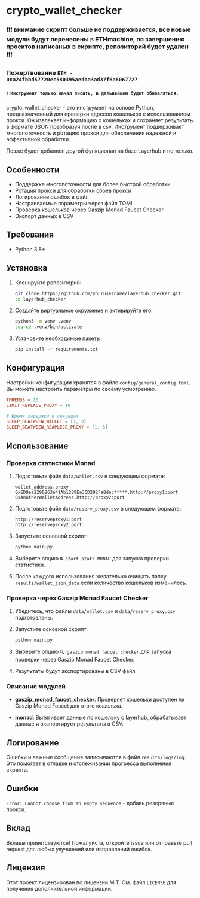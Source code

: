 # crypto_wallet_checker

### ❗❗❗ внимание скрипт больше не поддерживается, все новые модули будут перенесены в ETHmachine, по завершению проектов написаных в скрипте, репозиторий будет удален ❗❗❗

### Пожертвование ``` ETH - 0xa24fbbd57720ec580395aedba3ad37f6a6067727 ```

#### ```❗ Инструмент только начал писать, в дальнейшем будет обновляться.```

 crypto_wallet_checker - это инструмент на основе Python, предназначенный для проверки адресов кошельков с использованием прокси. Он извлекает информацию о кошельках и сохраняет результаты в формате JSON преобразуя после в csv. Инструмент поддерживает многопоточность и ротацию прокси для обеспечения надежной и эффективной обработки.

Позже будет добавлен другой функционал на базе Layerhub и не только.

## Особенности

- Поддержка многопоточности для более быстрой обработки
- Ротация прокси для обработки сбоев прокси
- Логирование ошибок в файл
- Настраиваемые параметры через файл TOML
- Проверка кошельков через Gaszip Monad Faucet Checker
- Экспорт данных в CSV

## Требования

- Python 3.8+

## Установка

1. Клонируйте репозиторий:
    ```sh
    git clone https://github.com/yourusername/layerhub_checker.git
    cd layerhub_checker
    ```

2. Создайте виртуальное окружение и активируйте его:
    ```sh
    python3 -m venv .venv
    source .venv/bin/activate
    ```

3. Установите необходимые пакеты:
    ```sh
    pip install -r requirements.txt
    ```

## Конфигурация

Настройки конфигурации хранятся в файле `config/general_config.toml`. Вы можете настроить параметры по своему усмотрению.

```toml
THRENDS = 10
LIMIT_REPLACE_PROXY = 10

# Время задержки в секундах
SLEEP_BEATWEEN_WALLET = [1, 3]
SLEEP_BEATWEEN_REAPLECE_PROXY = [1, 3]
```

## Использование

### Проверка статистики Monad

1. Подготовьте файл `data/wallet.csv` в следующем формате:
    ```csv
    wallet_address,proxy
    0xED9ea229D863a41Ab1289Ea35D292Fe8dec*****,http://proxy1:port
    0xAnotherWalletAddress,http://proxy2:port
    ```

2. Подготовьте файл `data/reserv_proxy.csv` в следующем формате:
    ```csv
    http://reserveproxy1:port
    http://reserveproxy2:port
    ```

3. Запустите основной скрипт:
    ```sh
    python main.py
    ```

4. Выберите опцию `💲 start stats MONAD` для запуска проверки статистики.

5. После каждого использования желательно очищать папку ```results/wallet_json_data``` если количество кошельков изменилось.

### Проверка через Gaszip Monad Faucet Checker

1. Убедитесь, что файлы `data/wallet.csv` и `data/reserv_proxy.csv` подготовлены.

2. Запустите основной скрипт:
    ```sh
    python main.py
    ```

3. Выберите опцию `🔍 gaszip monad faucet checker` для запуска проверки через Gaszip Monad Faucet Checker.

4. Результаты будут экспортированы в CSV файл.



### Описание модулей

- **gaszip_monad_faucet_checker**: Проверяет кошельки доступен ли Gaszip Monad Faucet для этого кошелька.

- **monad**: Вытягивает данные по кошельку с layerhub, обрабатывает данные и экспортирует результаты в CSV.

## Логирование

Ошибки и важные сообщения записываются в файл `results/logs/log`. Это помогает в отладке и отслеживании прогресса выполнения скрипта.

## Ошибки 

```Error: Cannot choose from an empty sequence``` - добавь резервные прокси.

## Вклад

Вклады приветствуются! Пожалуйста, откройте issue или отправьте pull request для любых улучшений или исправлений ошибок.

## Лицензия

Этот проект лицензирован по лицензии MIT. См. файл `LICENSE` для получения дополнительной информации.
